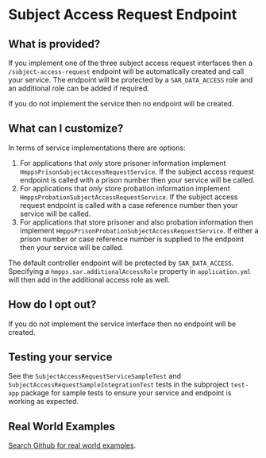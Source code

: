 # Subject Access Request Endpoint

## What is provided?

If you implement one of the three subject access request interfaces then a `/subject-access-request` endpoint will
be automatically created and call your service.  The endpoint will be protected by a `SAR_DATA_ACCESS` role and
an additional role can be added if required.

If you do not implement the service then no endpoint will be created.

## What can I customize?
In terms of service implementations there are options:

1. For applications that *only* store prisoner information implement `HmppsPrisonSubjectAccessRequestService`.
If the subject access request endpoint is called with a prison number then your service will be called. 
1. For applications that *only* store probation information implement `HmppsProbationSubjectAccessRequestService`.
If the subject access request endpoint is called with a case reference number then your service will be called.
1. For applications that store prisoner and also probation information then implement `HmppsPrisonProbationSubjectAccessRequestService`.
If either a prison number or case reference number is supplied to the endpoint then your service will be called.

The default controller endpoint will be protected by `SAR_DATA_ACCESS`.  Specifying a `hmpps.sar.additionalAccessRole`
property in `application.yml` will then add in the additional access role as well.

## How do I opt out?

If you do not implement the service interface then no endpoint will be created.

## Testing your service
See the `SubjectAccessRequestServiceSampleTest` and `SubjectAccessRequestSampleIntegrationTest` tests in the subproject
`test-app` package for sample tests to ensure your service and endpoint is working as expected.

## Real World Examples

[Search Github for real world examples](https://github.com/search?q=org%3Aministryofjustice+uk.gov.justice.hmpps.kotlin.sar&type=code).
